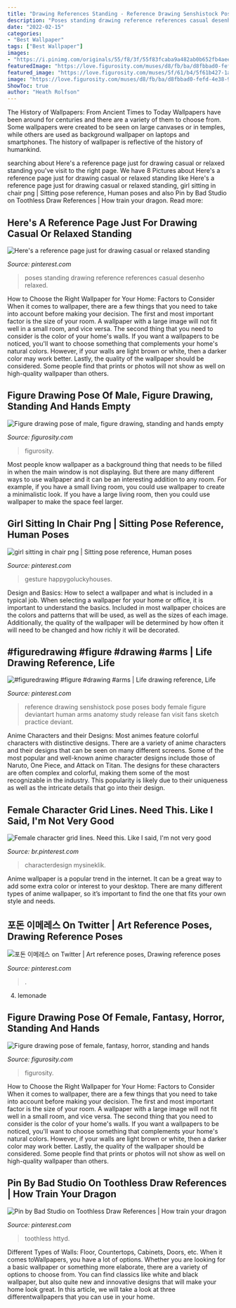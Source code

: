 ```yaml
---
title: "Drawing References Standing - Reference Drawing Senshistock Pose Poses Body Female Figure Deviantart Human Arms Anatomy Study Release Fan Visit Fans Sketch Practice Deviant"
description: "Poses standing drawing reference references casual desenho relaxed"
date: "2022-02-15"
categories:
- "Best Wallpaper"
tags: ["Best Wallpaper"]
images:
- "https://i.pinimg.com/originals/55/f8/3f/55f83fcaba9a482ab0b652fb4aee3c2e.jpg"
featuredImage: "https://love.figurosity.com/muses/d8/fb/ba/d8fbbad0-fefd-4e38-98d8-a6b4c0a1cd06/normal/2048/pose-00.jpg"
featured_image: "https://love.figurosity.com/muses/5f/61/b4/5f61b427-1a9d-43ab-8f96-98df66192f06/normal/2048/pose-04.jpg"
image: "https://love.figurosity.com/muses/d8/fb/ba/d8fbbad0-fefd-4e38-98d8-a6b4c0a1cd06/normal/2048/pose-00.jpg"
ShowToc: true
author: "Heath Rolfson"
---
```



The History of Wallpapers: From Ancient Times to Today
Wallpapers have been around for centuries and there are a variety of them to choose from. Some wallpapers were created to be seen on large canvases or in temples, while others are used as background wallpaper on laptops and smartphones. The history of wallpaper is reflective of the history of humankind.

	

		
searching about Here&#039;s a reference page just for drawing casual or relaxed standing you've visit to the right page. We have 8 Pictures about Here&#039;s a reference page just for drawing casual or relaxed standing like Here&#039;s a reference page just for drawing casual or relaxed standing, girl sitting in chair png | Sitting pose reference, Human poses and also Pin by Bad Studio on Toothless Draw References | How train your dragon. Read more:
		
    
## Here&#039;s A Reference Page Just For Drawing Casual Or Relaxed Standing

<img loading=lazy src="https://i.pinimg.com/736x/8e/0f/3c/8e0f3ca0ac232c7fb628819667b491ec.jpg" onerror="this.onerror=null;this.src='https://tse2.mm.bing.net/th?id=OIP.DdR5T2DkrrGYerzHDiw4mAHaQO&amp;pid=15.1';" alt="Here&#039;s a reference page just for drawing casual or relaxed standing">

_Source: pinterest.com_

>poses standing drawing reference references casual desenho relaxed. 

	

How to Choose the Right Wallpaper for Your Home: Factors to Consider
When it comes to wallpaper, there are a few things that you need to take into account before making your decision. The first and most important factor is the size of your room. A wallpaper with a large image will not fit well in a small room, and vice versa. 
The second thing that you need to consider is the color of your home's walls. If you want a wallpapers to be noticed, you'll want to choose something that complements your home's natural colors. However, if your walls are light brown or white, then a darker color may work better. 
Lastly, the quality of the wallpaper should be considered. Some people find that prints or photos will not show as well on high-quality wallpaper than others.

    
## Figure Drawing Pose Of Male, Figure Drawing, Standing And Hands Empty

<img loading=lazy src="https://love.figurosity.com/muses/5f/61/b4/5f61b427-1a9d-43ab-8f96-98df66192f06/normal/2048/pose-04.jpg" onerror="this.onerror=null;this.src='https://tse1.mm.bing.net/th?id=OIP.ESVY7q6HRVv09BHoIICCAQHaHa&amp;pid=15.1';" alt="Figure drawing pose of male, figure drawing, standing and hands empty">

_Source: figurosity.com_

>figurosity. 

	

Most people know wallpaper as a background thing that needs to be filled in when the main window is not displaying. But there are many different ways to use wallpaper and it can be an interesting addition to any room. For example, if you have a small living room, you could use wallpaper to create a minimalistic look. If you have a large living room, then you could use wallpaper to make the space feel larger.

    
## Girl Sitting In Chair Png | Sitting Pose Reference, Human Poses

<img loading=lazy src="https://i.pinimg.com/736x/59/64/29/59642998dc078f18ab95771715883427.jpg" onerror="this.onerror=null;this.src='https://tse4.mm.bing.net/th?id=OIP.xBBlUQZZAa7NSZAWx-nguAHaNz&amp;pid=15.1';" alt="girl sitting in chair png | Sitting pose reference, Human poses">

_Source: pinterest.com_

>gesture happygoluckyhouses. 

	

Design and Basics: How to select a wallpaper and what is included in a typical job.
When selecting a wallpaper for your home or office, it is important to understand the basics. Included in most wallpaper choices are the colors and patterns that will be used, as well as the sizes of each image. Additionally, the quality of the wallpaper will be determined by how often it will need to be changed and how richly it will be decorated.

    
## #figuredrawing #figure #drawing #arms | Life Drawing Reference, Life

<img loading=lazy src="https://i.pinimg.com/originals/55/f8/3f/55f83fcaba9a482ab0b652fb4aee3c2e.jpg" onerror="this.onerror=null;this.src='https://tse1.mm.bing.net/th?id=OIP.plaE-h5yXJeuuG9SokCzcwHaNl&amp;pid=15.1';" alt="#figuredrawing #figure #drawing #arms | Life drawing reference, Life">

_Source: pinterest.com_

>reference drawing senshistock pose poses body female figure deviantart human arms anatomy study release fan visit fans sketch practice deviant. 

	

Anime Characters and their Designs: Most animes feature colorful characters with distinctive designs.
There are a variety of anime characters and their designs that can be seen on many different screens. Some of the most popular and well-known anime character designs include those of Naruto, One Piece, and Attack on Titan. The designs for these characters are often complex and colorful, making them some of the most recognizable in the industry. This popularity is likely due to their uniqueness as well as the intricate details that go into their design.

    
## Female Character Grid Lines. Need This. Like I Said, I&#039;m Not Very Good

<img loading=lazy src="https://i.pinimg.com/originals/6f/9a/0d/6f9a0d948c9b25fed0b5a2270f121187.jpg" onerror="this.onerror=null;this.src='https://tse4.mm.bing.net/th?id=OIP.d6PhE3wjtB7KSYCk7P7zewHaMC&amp;pid=15.1';" alt="Female character grid lines. Need this. Like I said, I&#039;m not very good">

_Source: br.pinterest.com_

>characterdesign mysineklik. 

	

Anime wallpaper is a popular trend in the internet. It can be a great way to add some extra color or interest to your desktop. There are many different types of anime wallpaper, so it’s important to find the one that fits your own style and needs.

    
## 포돈 이메레스 On Twitter | Art Reference Poses, Drawing Reference Poses

<img loading=lazy src="https://i.pinimg.com/736x/88/7e/8a/887e8ae993117e2a43b58de320601451.jpg" onerror="this.onerror=null;this.src='https://tse3.mm.bing.net/th?id=OIP.sW_wEsBexVIp8H_v06eBAQHaKl&amp;pid=15.1';" alt="포돈 이메레스 on Twitter | Art reference poses, Drawing reference poses">

_Source: pinterest.com_

>. 

	

4. lemonade 

    
## Figure Drawing Pose Of Female, Fantasy, Horror, Standing And Hands

<img loading=lazy src="https://love.figurosity.com/muses/d8/fb/ba/d8fbbad0-fefd-4e38-98d8-a6b4c0a1cd06/normal/2048/pose-00.jpg" onerror="this.onerror=null;this.src='https://tse2.mm.bing.net/th?id=OIP.-WVjUYc3YVs6nv1XMzi9yQHaHa&amp;pid=15.1';" alt="Figure drawing pose of female, fantasy, horror, standing and hands">

_Source: figurosity.com_

>figurosity. 

	

How to Choose the Right Wallpaper for Your Home: Factors to Consider
When it comes to wallpaper, there are a few things that you need to take into account before making your decision. The first and most important factor is the size of your room. A wallpaper with a large image will not fit well in a small room, and vice versa. 
The second thing that you need to consider is the color of your home's walls. If you want a wallpapers to be noticed, you'll want to choose something that complements your home's natural colors. However, if your walls are light brown or white, then a darker color may work better. 
Lastly, the quality of the wallpaper should be considered. Some people find that prints or photos will not show as well on high-quality wallpaper than others.

    
## Pin By Bad Studio On Toothless Draw References | How Train Your Dragon

<img loading=lazy src="https://i.pinimg.com/736x/17/50/bc/1750bcbfad72cf3dcb29cde52ae2426c.jpg" onerror="this.onerror=null;this.src='https://tse2.mm.bing.net/th?id=OIP.765ZHXSFg2VqDSvBqY1sXwHaEK&amp;pid=15.1';" alt="Pin by Bad Studio on Toothless Draw References | How train your dragon">

_Source: pinterest.com_

>toothless httyd. 

	

Different Types of Walls: Floor, Countertops, Cabinets, Doors, etc.
When it comes toWallpapers, you have a lot of options. Whether you are looking for a basic wallpaper or something more elaborate, there are a variety of options to choose from. You can find classics like white and black wallpaper, but also quite new and innovative designs that will make your home look great. In this article, we will take a look at three differentwallpapers that you can use in your home.

